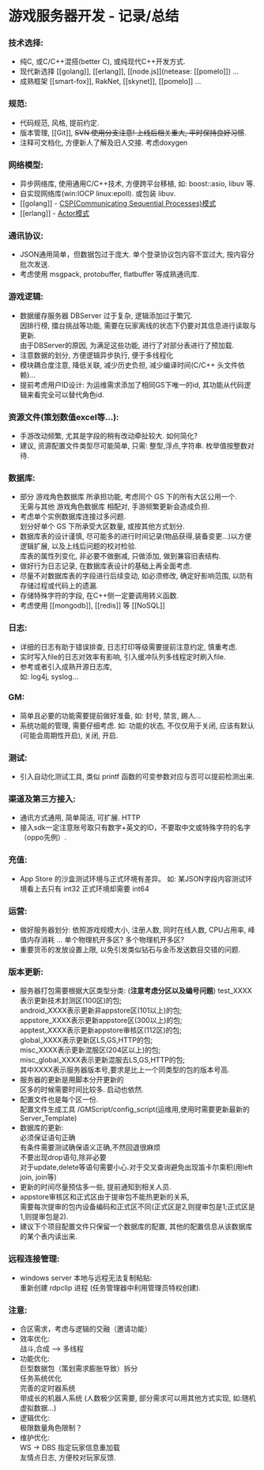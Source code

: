# 游戏服务器开发 - 记录/总结

### 技术选择:
- 纯C, 或C/C++混搭(better C), 或纯现代C++开发方式.
- 现代新选择 [[golang]], [[erlang]], [[node.js]](netease: [[pomelo]]) ...
- 成熟框架 [[smart-fox]], RakNet, [[skynet]], [[pomelo]] ...

### 规范:
- 代码规范, 风格, 提前约定.
- 版本管理, [[Git]], ~~SVN 使用分支注意! 上线后相关重大, 平时保持良好习惯~~.
- 注释可文档化, 方便新人了解及旧人交接. 考虑doxygen

### 网络模型:
- 异步网络库, 使用通用C/C++技术, 方便跨平台移植, 如: boost::asio, libuv 等.
- 自实现网络库(win:IOCP  linux:epoll).  或包装 libuv.
- [[golang]] - [CSP(Communicating Sequential Processes)模式](https://en.wikipedia.org/wiki/Communicating_sequential_processes)
- [[erlang]] - [Actor模式](https://en.wikipedia.org/wiki/Actor_model)

### 通讯协议:
- JSON通用简单，但数据包过于庞大. 
  单个登录协议包内容不宜过大, 按内容分批次发送.
- 考虑使用 msgpack, protobuffer, flatbuffer 等成熟通讯库.

### 游戏逻辑:
- 数据缓存服务器 DBServer 过于复杂, 逻辑添加过于繁冗.  
  因排行榜, 擂台挑战等功能, 需要在玩家离线的状态下仍要对其信息进行读取与更新.  
  由于DBServer的原因, 为满足这些功能, 进行了对部分表进行了预加载.
- 注意数据的划分, 方便逻辑异步执行, 便于多线程化
- 模块耦合度注意, 降低关联, 减少历史负担, 减少编译时间(C/C++ 头文件依赖)... 
- 提前考虑用户ID设计:
  为运维需求添加了相同GS下唯一的id, 其功能从代码逻辑来看完全可以替代角色id.

### 资源文件(策划数值excel等...):
- 手游改动频繁, 尤其是字段的稍有改动牵扯较大. 如何简化?
- 建议, 资源配置文件类型尽可能简单, 只需: 整型,浮点,字符串. 枚举值按整数对待.

### 数据库:
- 部分 游戏角色数据库 所承担功能, 考虑同个 GS 下的所有大区公用一个.  
  无需与其他 游戏角色数据库 相配对, 手游频繁更新会造成负担.
- 考虑单个实例数据库连接过多问题.  
  划分好单个 GS 下所承受大区数量, 或按其他方式划分.  
- 数据库表的设计谨慎, 
  尽可能多的进行时间记录(物品获得,装备变更...)以方便逻辑扩展, 以及上线后问题的校对检验.  
  库表的属性列变化, 非必要不做删减, 只做添加, 做到兼容旧表结构.
- 做好行为日志记录, 在数据库表设计的基础上再全面考虑.  
- 尽量不对数据库表的字段进行后续变动, 如必须修改, 确定好影响范围, 以防有存储过程或代码上的遗漏.
- 存储特殊字符的字段, 在C++侧一定要调用转义函数. 
- 考虑使用 [[mongodb]], [[redis]] 等 [[NoSQL]] 

### 日志:
- 详细的日志有助于错误排查, 日志打印等级需要提前注意约定, 慎重考虑.  
- 实时写入file的日志对效率有影响, 引入缓冲队列多线程定时刷入file.  
- 参考或者引入成熟开源日志库,   
  如: log4j, syslog...

### GM:
- 简单且必要的功能需要提前做好准备, 
  如: 封号, 禁言, 踢人...
- 系统功能的管理, 需要仔细考虑. 
  如: 功能的状态, 不仅仅用于关闭, 应该有默认(可能会周期性开启), 关闭, 开启.

### 测试:
- 引入自动化测试工具, 类似 printf 函数的可变参数对应与否可以提前检测出来.

### 渠道及第三方接入:
- 通讯方式通用, 简单简洁, 可扩展.  HTTP
- 接入sdk一定注意账号取只有数字+英文的ID，不要取中文或特殊字符的名字（oppo先例）.

### 充值:
- App Store 的沙盒测试环境与正式环境有差异。
  如: 某JSON字段内容测试环境看上去只有 int32 正式环境却需要 int64 

### 运营:
- 做好服务器划分:
  依照游戏规模大小, 注册人数, 同时在线人数, CPU占用率, 峰值内存消耗 ...
  单个物理机开多区? 多个物理机开多区? 
- 重要货币的发放设置上限, 以免引发类似钻石与金币发送数目交错的问题.

### 版本更新:
- 服务器打包需要根据大区类型分类:  (**注意考虑分区以及编号问题**)
   test_XXXX表示更新技术封测区(100区)的包;  
   android_XXXX表示更新非appstore区(101以上)的包;  
   appstore_XXXX表示更新appstore区(300以上)的包;  
   apptest_XXXX表示更新appstore审核区(112区)的包;  
   global_XXXX表示更新区LS,GS,HTTP的包;  
   misc_XXXX表示更新混服区(204区以上)的包;  
   misc_global_XXXX表示更新混服去LS,GS,HTTP的包;  
   其中XXXX表示服务器版本号,要求是比上一个同类型的包的版本号高.  
- 服务器的更新是用脚本分开更新的  
  区多的时候需要时间比较多. 启动也依然.
- 配置文件也是每个区一份.  
  配置文件生成工具 /GMScript/config_script(运维用,使用时需要更新最新的Server_Template)
- 数据库的更新:  
  必须保证语句正确  
  有条件需要测试确保语义正确,不然回退很麻烦  
  不要出现drop语句,除非必要  
  对于update,delete等语句需要小心.对于交叉查询避免出现笛卡尔乘积(用left join, join等)  
- 更新的时间尽量预估多一些, 提前通知到相关人员.  
- appstore审核区和正式区由于提审包不能热更新的关系,  
  需要每次提审的包内设备编码和正式区不同(正式区是2,则提审包是1;正式区是1,则提审包是2).
- 建议下个项目配置文件只保留一个数据库的配置, 其他的配置信息从该数据库的某个表内读出来.

### 远程连接管理:
- windows server 本地与远程无法复制粘贴:   
  重新创建 rdpclip 进程 (任务管理器中利用管理员特权创建).

### 注意:
- 合区需求，考虑与逻辑的交融（邀请功能）
- 效率优化:  
  战斗,合成 --> 多线程
- 功能优化:  
  巨型数据包（策划需求膨胀导致）拆分  
  任务系统优化  
  完善的定时器系统  
  带成长的机器人系统 (人数极少区需要, 部分需求可以用其他方式实现, 如:随机虚拟数据...)
- 逻辑优化:  
  极限数量角色限制？
- 维护优化:  
  WS -> DBS 指定玩家信息重加载  
  友情点日志, 方便校对玩家反馈.  

